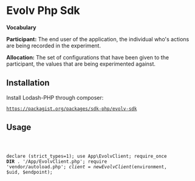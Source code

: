 <h1>Evolv Php Sdk</h1>

<strong>Vocabulary</strong>

<strong>Participant:</strong> The end user of the application, the individual who's actions are being recorded in the experiment.

<strong>Allocation:</strong>  The set of configurations that have been given to the participant, the values that are being experimented against.

<h2>Installation</h2>

Install Lodash-PHP through composer:

<code>https://packagist.org/packages/sdk-php/evolv-sdk</code>

<h2>Usage</h2>

<code>
  
  declare (strict_types=1);
  use  App\EvolvClient;
  require_once __DIR__ . '/App/EvolvClient.php';
  require 'vendor/autoload.php';
  $client = new EvolvClient($environment, $uid, $endpoint);

</code>
